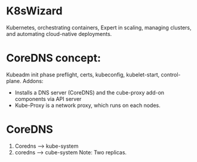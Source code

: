 # K8sWizard
Kubernetes, orchestrating containers, Expert in scaling, managing clusters, and automating cloud-native deployments.


# CoreDNS concept:
Kubeadm init phase preflight,  certs, kubeconfig, kubelet-start, control-plane.
Addons:
- Installs a DNS server (CoreDNS) and the cube-proxy add-on components via API server
- Kube-Proxy is a network proxy, which runs on each nodes.

# CoreDNS
1. Coredns —> kube-system
2. coredns —> cube-system Note: Two replicas.
